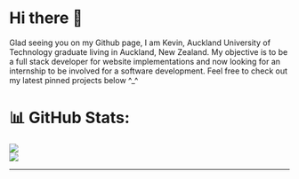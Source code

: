 # Hi there 👋

Glad seeing you on my Github page, I am Kevin, Auckland University of Technology graduate living in Auckland, New Zealand. My objective is to be a full stack developer for website implementations and now looking for an internship to be involved for a software development.
Feel free to check out my latest pinned projects below ^_^ 


# 📊 GitHub Stats:
![](https://github-readme-streak-stats.herokuapp.com/?user=kevinandris&theme=radical&hide_border=false) <br/>
![](https://github-readme-stats.vercel.app/api/top-langs/?username=kevinandris&theme=radical&hide_border=false&include_all_commits=false&count_private=false&layout=compact)

---
